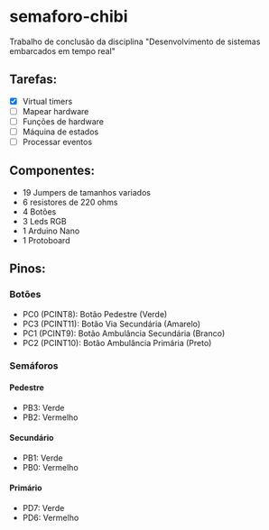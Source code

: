 # semaforo-chibi
Trabalho de conclusão da disciplina "Desenvolvimento de sistemas embarcados em tempo real"


## Tarefas:

- [x] Virtual timers
- [ ] Mapear hardware
- [ ] Funções de hardware
- [ ] Máquina de estados
- [ ] Processar eventos

## Componentes:

- 19 Jumpers de tamanhos variados
- 6 resistores de 220 ohms
- 4 Botões
- 3 Leds RGB
- 1 Arduino Nano
- 1 Protoboard

## Pinos:

### Botões
- PC0 (PCINT8): Botão Pedestre (Verde)
- PC3 (PCINT11): Botão Via Secundária (Amarelo)
- PC1 (PCINT9): Botão Ambulância Secundária (Branco)
- PC2 (PCINT10): Botão Ambulância Primária (Preto)

### Semáforos
#### Pedestre
- PB3: Verde
- PB2: Vermelho
#### Secundário
- PB1: Verde
- PB0: Vermelho
#### Primário
- PD7: Verde
- PD6: Vermelho
